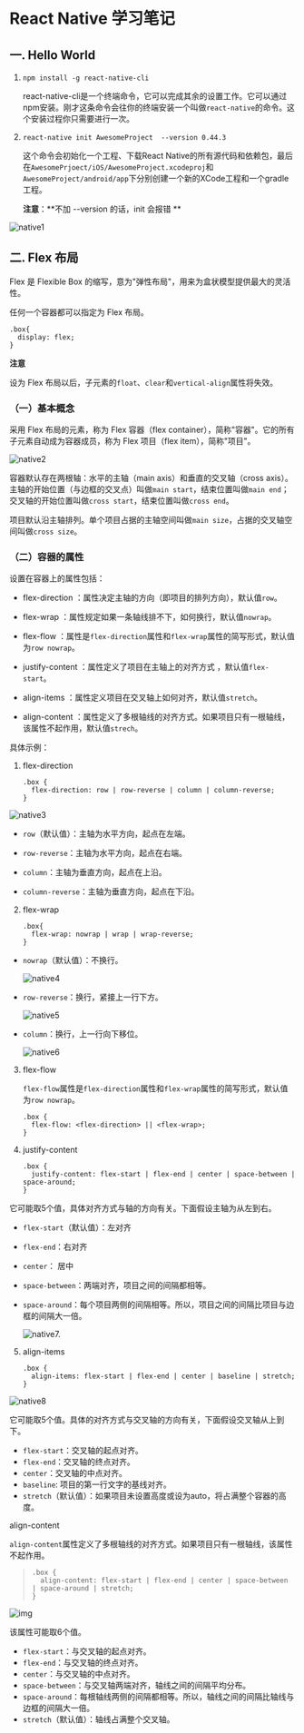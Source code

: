 # React Native 学习笔记

## 一. Hello World

1. `npm install -g react-native-cli`

   react-native-cli是一个终端命令，它可以完成其余的设置工作。它可以通过npm安装。刚才这条命令会往你的终端安装一个叫做`react-native`的命令。这个安装过程你只需要进行一次。

2. `react-native init AwesomeProject  --version 0.44.3`

   这个命令会初始化一个工程、下载React Native的所有源代码和依赖包，最后在`AwesomePrjoect/iOS/AwesomeProject.xcodeproj`和`AwesomeProject/android/app`下分别创建一个新的XCode工程和一个gradle工程。

   **注意**：**不加 --version 的话，init 会报错 **


![native1](img\native1.png)

## 二. Flex 布局

Flex 是 Flexible Box 的缩写，意为"弹性布局"，用来为盒状模型提供最大的灵活性。

任何一个容器都可以指定为 Flex 布局。

```react
.box{
  display: flex;
}
```

**注意**

设为 Flex 布局以后，子元素的`float`、`clear`和`vertical-align`属性将失效。 

### （一）基本概念

采用 Flex 布局的元素，称为 Flex 容器（flex container），简称"容器"。它的所有子元素自动成为容器成员，称为 Flex 项目（flex item），简称"项目"。 

![native2](img\native2.png)

容器默认存在两根轴：水平的主轴（main axis）和垂直的交叉轴（cross axis）。主轴的开始位置（与边框的交叉点）叫做`main start`，结束位置叫做`main end`；交叉轴的开始位置叫做`cross start`，结束位置叫做`cross end`。

项目默认沿主轴排列。单个项目占据的主轴空间叫做`main size`，占据的交叉轴空间叫做`cross size`。

### （二）容器的属性

设置在容器上的属性包括：

- flex-direction ：属性决定主轴的方向（即项目的排列方向），默认值`row`。

- flex-wrap ：属性规定如果一条轴线排不下，如何换行，默认值`nowrap`。 

- flex-flow ：属性是`flex-direction`属性和`flex-wrap`属性的简写形式，默认值为`row nowrap`。 

- justify-content ：属性定义了项目在主轴上的对齐方式 ，默认值`flex-start`。

- align-items ：属性定义项目在交叉轴上如何对齐，默认值`stretch`。 

- align-content ：属性定义了多根轴线的对齐方式。如果项目只有一根轴线，该属性不起作用，默认值`strech`。


具体示例：

1. flex-direction 

   ```
   .box {
     flex-direction: row | row-reverse | column | column-reverse;
   }
   ```

![native3](img\native3.png)

- `row`（默认值）：主轴为水平方向，起点在左端。

- `row-reverse`：主轴为水平方向，起点在右端。
- `column`：主轴为垂直方向，起点在上沿。
- `column-reverse`：主轴为垂直方向，起点在下沿。

2. flex-wrap

   ```
   .box{
     flex-wrap: nowrap | wrap | wrap-reverse;
   }
   ```

- `nowrap`（默认值）：不换行。

  ![native4](img\native4.png)

- `row-reverse`：换行，紧接上一行下方。

  ![native5](img\native5.png)

- `column`：换行，上一行向下移位。

  ![native6](img\native6.png)

3. flex-flow

   `flex-flow`属性是`flex-direction`属性和`flex-wrap`属性的简写形式，默认值为`row nowrap`。 

   ```
   .box {
     flex-flow: <flex-direction> || <flex-wrap>;
   }
   ```

4. justify-content

   ```
   .box {
     justify-content: flex-start | flex-end | center | space-between | space-around;
   }
   ```

它可能取5个值，具体对齐方式与轴的方向有关。下面假设主轴为从左到右。

- `flex-start`（默认值）：左对齐

- `flex-end`：右对齐

- `center`： 居中

- `space-between`：两端对齐，项目之间的间隔都相等。

- `space-around`：每个项目两侧的间隔相等。所以，项目之间的间隔比项目与边框的间隔大一倍。

  ![native7.](img\native7..png)

5. align-items

   ```
   .box {
     align-items: flex-start | flex-end | center | baseline | stretch;
   }
   ```

![native8](img\native8.png)

它可能取5个值。具体的对齐方式与交叉轴的方向有关，下面假设交叉轴从上到下。

- `flex-start`：交叉轴的起点对齐。
- `flex-end`：交叉轴的终点对齐。
- `center`：交叉轴的中点对齐。
- `baseline`: 项目的第一行文字的基线对齐。
- `stretch`（默认值）：如果项目未设置高度或设为auto，将占满整个容器的高度。

align-content

`align-content`属性定义了多根轴线的对齐方式。如果项目只有一根轴线，该属性不起作用。

> ```
> .box {
>   align-content: flex-start | flex-end | center | space-between | space-around | stretch;
> }
> ```

![img](img\native9.png)

该属性可能取6个值。

- `flex-start`：与交叉轴的起点对齐。
- `flex-end`：与交叉轴的终点对齐。
- `center`：与交叉轴的中点对齐。
- `space-between`：与交叉轴两端对齐，轴线之间的间隔平均分布。
- `space-around`：每根轴线两侧的间隔都相等。所以，轴线之间的间隔比轴线与边框的间隔大一倍。
- `stretch`（默认值）：轴线占满整个交叉轴。



